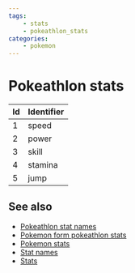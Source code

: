 ```yaml
---
tags:
    - stats
    - pokeathlon_stats
categories:
    - pokemon
---
```


# Pokeathlon stats

| **Id** | **Identifier** |
|--------|----------------|
| 1  | speed      |
| 2  | power      |
| 3  | skill      |
| 4  | stamina    |
| 5  | jump       |

## See also

- [Pokeathlon stat names](pokeathlon_stat_names.md)
- [Pokemon form pokeathlon stats](pokemon_form_pokeathlon_stats.md)
- [Pokemon stats](pokemon_stats.md)
- [Stat names](stat_names.md)
- [Stats](stats.md)
